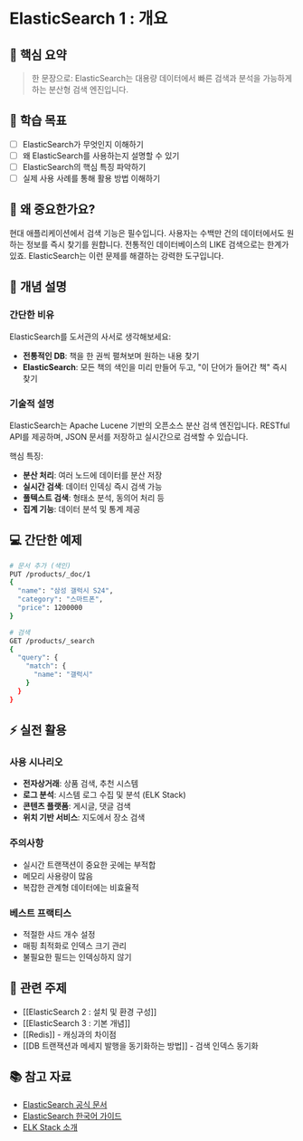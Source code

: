# ElasticSearch 1 : 개요

## 📌 핵심 요약

> 한 문장으로: ElasticSearch는 대용량 데이터에서 빠른 검색과 분석을 가능하게 하는 분산형 검색 엔진입니다.

## 🎯 학습 목표

- [ ] ElasticSearch가 무엇인지 이해하기
- [ ] 왜 ElasticSearch를 사용하는지 설명할 수 있기
- [ ] ElasticSearch의 핵심 특징 파악하기
- [ ] 실제 사용 사례를 통해 활용 방법 이해하기

## 🤔 왜 중요한가요?

현대 애플리케이션에서 검색 기능은 필수입니다. 사용자는 수백만 건의 데이터에서도 원하는 정보를 즉시 찾기를 원합니다. 전통적인 데이터베이스의 LIKE 검색으로는 한계가 있죠. ElasticSearch는 이런 문제를 해결하는 강력한 도구입니다.

## 📖 개념 설명

### 간단한 비유

ElasticSearch를 도서관의 사서로 생각해보세요:

- **전통적인 DB**: 책을 한 권씩 펼쳐보며 원하는 내용 찾기
- **ElasticSearch**: 모든 책의 색인을 미리 만들어 두고, "이 단어가 들어간 책" 즉시 찾기

### 기술적 설명

ElasticSearch는 Apache Lucene 기반의 오픈소스 분산 검색 엔진입니다. RESTful API를 제공하며, JSON 문서를 저장하고 실시간으로 검색할 수 있습니다.

핵심 특징:

- **분산 처리**: 여러 노드에 데이터를 분산 저장
- **실시간 검색**: 데이터 인덱싱 즉시 검색 가능
- **풀텍스트 검색**: 형태소 분석, 동의어 처리 등
- **집계 기능**: 데이터 분석 및 통계 제공

## 💻 간단한 예제

```bash
# 문서 추가 (색인)
PUT /products/_doc/1
{
  "name": "삼성 갤럭시 S24",
  "category": "스마트폰",
  "price": 1200000
}

# 검색
GET /products/_search
{
  "query": {
    "match": {
      "name": "갤럭시"
    }
  }
}
```

## ⚡ 실전 활용

### 사용 시나리오

- **전자상거래**: 상품 검색, 추천 시스템
- **로그 분석**: 시스템 로그 수집 및 분석 (ELK Stack)
- **콘텐츠 플랫폼**: 게시글, 댓글 검색
- **위치 기반 서비스**: 지도에서 장소 검색

### 주의사항

- 실시간 트랜잭션이 중요한 곳에는 부적합
- 메모리 사용량이 많음
- 복잡한 관계형 데이터에는 비효율적

### 베스트 프랙티스

- 적절한 샤드 개수 설정
- 매핑 최적화로 인덱스 크기 관리
- 불필요한 필드는 인덱싱하지 않기

## 🔗 관련 주제

- [[ElasticSearch 2 : 설치 및 환경 구성]]
- [[ElasticSearch 3 : 기본 개념]]
- [[Redis]] - 캐싱과의 차이점
- [[DB 트랜잭션과 메세지 발행을 동기화하는 방법]] - 검색 인덱스 동기화

## 📚 참고 자료

- [ElasticSearch 공식 문서](https://www.elastic.co/guide/en/elasticsearch/reference/current/index.html)
- [ElasticSearch 한국어 가이드](https://esbook.kimjmin.net/)
- [ELK Stack 소개](https://www.elastic.co/kr/what-is/elk-stack)
